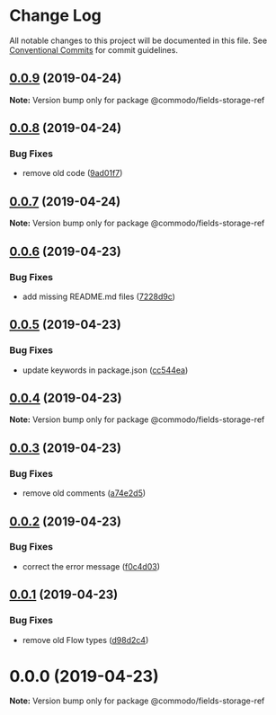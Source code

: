 # Change Log

All notable changes to this project will be documented in this file.
See [Conventional Commits](https://conventionalcommits.org) for commit guidelines.

## [0.0.9](https://github.com/webiny/commodo/compare/@commodo/fields-storage-ref@0.0.8...@commodo/fields-storage-ref@0.0.9) (2019-04-24)

**Note:** Version bump only for package @commodo/fields-storage-ref





## [0.0.8](https://github.com/webiny/commodo/compare/@commodo/fields-storage-ref@0.0.7...@commodo/fields-storage-ref@0.0.8) (2019-04-24)


### Bug Fixes

* remove old code ([9ad01f7](https://github.com/webiny/commodo/commit/9ad01f7))





## [0.0.7](https://github.com/webiny/commodo/compare/@commodo/fields-storage-ref@0.0.6...@commodo/fields-storage-ref@0.0.7) (2019-04-24)

**Note:** Version bump only for package @commodo/fields-storage-ref





## [0.0.6](https://github.com/webiny/commodo/compare/@commodo/fields-storage-ref@0.0.5...@commodo/fields-storage-ref@0.0.6) (2019-04-23)


### Bug Fixes

* add missing README.md files ([7228d9c](https://github.com/webiny/commodo/commit/7228d9c))





## [0.0.5](https://github.com/webiny/commodo/compare/@commodo/fields-storage-ref@0.0.4...@commodo/fields-storage-ref@0.0.5) (2019-04-23)


### Bug Fixes

* update keywords in package.json ([cc544ea](https://github.com/webiny/commodo/commit/cc544ea))





## [0.0.4](https://github.com/webiny/commodo/compare/@commodo/fields-storage-ref@0.0.3...@commodo/fields-storage-ref@0.0.4) (2019-04-23)

**Note:** Version bump only for package @commodo/fields-storage-ref





## [0.0.3](https://github.com/webiny/commodo/compare/@commodo/fields-storage-ref@0.0.2...@commodo/fields-storage-ref@0.0.3) (2019-04-23)


### Bug Fixes

* remove old comments ([a74e2d5](https://github.com/webiny/commodo/commit/a74e2d5))





## [0.0.2](https://github.com/webiny/commodo/compare/@commodo/fields-storage-ref@0.0.1...@commodo/fields-storage-ref@0.0.2) (2019-04-23)


### Bug Fixes

* correct the error message ([f0c4d03](https://github.com/webiny/commodo/commit/f0c4d03))





## [0.0.1](https://github.com/webiny/commodo/compare/@commodo/fields-storage-ref@0.0.0...@commodo/fields-storage-ref@0.0.1) (2019-04-23)


### Bug Fixes

* remove old Flow types ([d98d2c4](https://github.com/webiny/commodo/commit/d98d2c4))





# 0.0.0 (2019-04-23)

**Note:** Version bump only for package @commodo/fields-storage-ref
